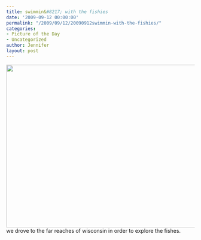 ```yaml
---
title: swimmin&#8217; with the fishies
date: '2009-09-12 00:00:00'
permalink: "/2009/09/12/20090912swimmin-with-the-fishies/"
categories:
- Picture of the Day
- Uncategorized
author: Jennifer
layout: post
---
```


<a rel="attachment wp-att-434" href="http://static.squarespace.com/static/50db6bb3e4b015296cd43789/50dfa5b1e4b0dc6320e0b5ea/50dfa5efe4b0dc6320e0bd11/1356834287120/?format=original"><img title="imafish" height="434" alt="" width="590" class="alignleft size-full wp-image-434" src="http://static.squarespace.com/static/50db6bb3e4b015296cd43789/50dfa5b1e4b0dc6320e0b5ea/50dfa5b1e4b0dc6320e0b720/1252825844000/?format=original" /></a>we drove to the far reaches of wisconsin in order to explore the fishes.
